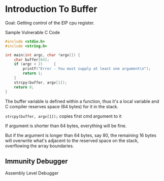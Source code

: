 # Introduction To Buffer

Goal: Getting control of the EIP cpu register.

Sample Vulnerable C Code

```c
#include <stdio.h> 
#include <string.h> 

int main(int argc, char *argv[]) {     
    char buffer[64]; 
    if (argc < 2)     {         
        printf("Error - You must supply at least one argument\n");                  
        return 1;     
    }          
    strcpy(buffer, argv[1]);        
    return 0; 
} 
```

The buffer variable is defined within a function, thus it's a local variable and C compiler reserves space (64 bytes) for it in the stack.

`strcpy(buffer, argv[1]);` copies first cmd argument to it

If argument is shorter than 64 bytes, everything will be fine.

But if the argument is longer than 64 bytes, say 80, the remaining 16 bytes will overwrite what's adjacent to the reserved space on the stack, overflowing the array boundaries.



## Immunity Debugger

Assembly Level Debugger



